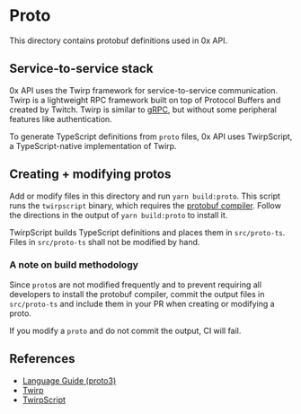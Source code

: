 # Proto

This directory contains protobuf definitions used in 0x API.

## Service-to-service stack

0x API uses the Twirp framework for service-to-service communication. Twirp
is a lightweight RPC framework built on top of Protocol Buffers and created
by Twitch. Twirp is similar to [gRPC](https://grpc.io/), but without some
peripheral features like authentication.

To generate TypeScript definitions from `proto` files, 0x API uses TwirpScript,
a TypeScript-native implementation of Twirp.

## Creating + modifying protos

Add or modify files in this directory and run `yarn build:proto`. This script
runs the `twirpscript` binary, which requires the [protobuf compiler](https://github.com/protocolbuffers/protobuf/). Follow the directions in the output of
`yarn build:proto` to install it.

TwirpScript builds TypeScript definitions and places them in `src/proto-ts`. Files
in `src/proto-ts` shall not be modified by hand.

### A note on build methodology

Since `proto`s are not modified frequently and to prevent requiring all developers
to install the protobuf compiler, commit the output files in `src/proto-ts` and
include them in your PR when creating or modifying a proto.

If you modify a `proto` and do not commit the output, CI will fail.

## References

-   [Language Guide (proto3)](https://developers.google.com/protocol-buffers/docs/proto3#importing_definitions)
-   [Twirp](https://twitchtv.github.io/twirp/docs/intro.html)
-   [TwirpScript](https://github.com/tatethurston/TwirpScript)
